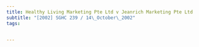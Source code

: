 ```yaml
---
title: Healthy Living Marketing Pte Ltd v Jeanrich Marketing Pte Ltd 
subtitle: "[2002] SGHC 239 / 14\_October\_2002"
tags:


---
```


